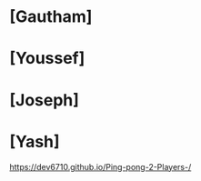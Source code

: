 <h1>[Gautham]</h1>
  <h1>[Youssef]</h1>
  <h1>[Joseph]</h1>
  <h1>[Yash]</h1>

https://dev6710.github.io/Ping-pong-2-Players-/
